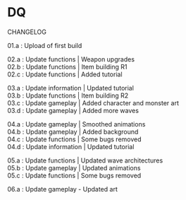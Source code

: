 # DQ

CHANGELOG

01.a : Upload of first build 

02.a : Update functions | Weapon upgrades  
02.b : Update functions | Item building R1  
02.c : Update functions | Added tutorial 

03.a : Update information | Updated tutorial  
03.b : Update functions | Item building R2  
03.c : Update gameplay | Added character and monster art  
03.d : Update gameplay | Added more waves 

04.a : Update gameplay | Smoothed animations  
04.b : Update gameplay |  Added background  
04.c : Update functions | Some bugs removed  
04.d : Update information | Updated tutorial

05.a : Update functions | Updated wave architectures  
05.b : Update gameplay | Updated animations  
05.c : Update functions | Some bugs removed  

06.a : Update gameplay - Updated art
